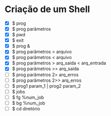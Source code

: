 # Criação de um Shell

- [x] $ prog
- [x] $ prog parâmetros
- [x] $ pwd
- [x] $ exit  
- [x] $ prog &
- [x] $ prog parâmetros > arquivo
- [x] $ prog parâmetros < arquivo
- [x] $ prog parâmetros > arq_saída < arq_entrada
- [x] $ prog parâmetros >> arq_saída
- [ ] $ prog parâmetros 2> arq_erros
- [ ] $ prog parâmetros 2>> arq_erros
- [ ] $ prog1 param_1 | prog2 param_2
- [ ] $ jobs
- [ ] $ fg %num_job
- [ ] $ bg %num_job
- [ ] $ cd diretório
